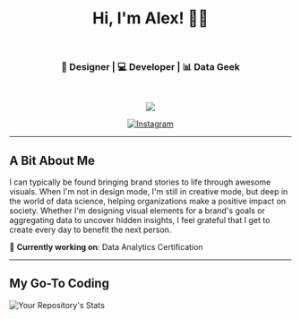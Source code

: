 
<h1 align="center"> Hi, I'm Alex! 👨‍💻 </h1>    

<h3 align="center">  🎨 Designer | 💻 Developer | 📊 Data Geek</h3> <br>

<p align="center">
  <a href="https://skillicons.dev">
    <img src="https://skillicons.dev/icons?i=php,laravel,vue,python,figma,ps,ai,ae&perline=4" />
  </a>
</p>

<p align="center">
<!-- <a href="https://www.linkedin.com/in/alexander-corvin/"><img alt="LinkedIn" src="https://img.shields.io/badge/AlexCorvin-0077B5?style=for-the-badge&logo=linkedin&logoColor=white&link=https://www.linkedin.com/in/alexander-corvin/"></a> -->
<a href="https://instagram.com/corvindesigns"><img alt="Instagram" src="https://img.shields.io/badge/CorvinDesigns-E4405F?style=for-the-badge&logo=instagram&logoColor=white&link=https://instagram.com.com/corvindesigns"></a>
</p>

---------------------------------------------------------------------------------------------------------------------------------------------------------------------------------
## A Bit About Me
I can typically be found bringing brand stories to life through awesome visuals. When I'm not in design mode, I'm still in creative mode, but deep in the world of data science, helping organizations make a positive impact on society. Whether I'm designing visual elements for a brand's goals or aggregating data to uncover hidden insights, I feel grateful that I get to create every day to benefit the next person.

💠 **Currently working on**: Data Analytics Certification 

---------------------------------------------------------------------------------------------------------------------------------------------------------------------------------

## My Go-To Coding
![Your Repository's Stats](https://github-readme-stats.vercel.app/api/top-langs/?username=acorvin&theme=blue-green)




<!--
**acorvin/acorvin** is a ✨ _special_ ✨ repository because its `README.md` (this file) appears on your GitHub profile.

Here are some ideas to get you started:

- 🔭 I’m currently working on ...
- 🌱 I’m currently learning ...
- 👯 I’m looking to collaborate on ...
- 🤔 I’m looking for help with ...
- 💬 Ask me about ...
- 📫 How to reach me: ...
- 😄 Pronouns: ...
- ⚡ Fun fact: ...
-->
